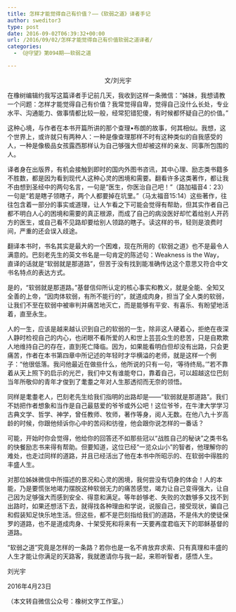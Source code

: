 ```yaml
---
title: 怎样才能觉得自己有价值？——《软弱之道》译者手记
author: sweditor3
type: post
date: 2016-09-02T06:39:32+00:00
url: /2016/09/02/怎样才能觉得自己有价值软弱之道译者/
categories:
  - 《@守望》第094期——软弱之道

---
```

<p style="text-align: center;">
  文/刘光宇
</p>

<!--more-->

在橡树编辑约我写这篇译者手记前几天，我收到这样一条微信：“姊妹，我想请教一个问题：怎样才能觉得自己有价值？我常觉得自卑，觉得自己没什么长处，专业水平、沟通能力、做事情都比较一般，经常犯错犯傻，有时候都怀疑自己的价值。”

这种心境，与作者在本书开篇所讲的那个查理•布朗的故事，何其相似。我想，这个世界上，或许就只有两种人：一种是像查理那样不时有这种类似的自我感受的人，一种是像极品女孩露西那样认为自己够强大但却被这样的亲友、同事所包围的人。

译者身在出版界，有机会接触到即时的国内外图书咨讯，其中心理、励志类书籍多不胜数，都是因为看到现代人这种心灵的困境和需要。翻看许多这类著作，都让我不由想到圣经中的两句名言，一句是“医生，你医治自己吧！”（路加福音4：23）一句是“若是瞎子领瞎子，两个人都要掉在坑里。”（马太福音15:14）这些著作，往往包含着一部分的事实或道理，让人乍看之下可能会觉得有帮助，但其实作者自己都不明白人心的困境和需要的真正根源，而成了自己的病没医好却忙着给别人开药方的医生，或自己看不见路却要给别人领路的瞎子。读这样的书，轻则是浪费时间，严重的还会误入歧途。

翻译本书时，书名其实是最大的一个困难，现在所用的《软弱之道》也不是最令人满意的。巴刻老先生的英文书名是一句肯定的陈述句：Weakness is the Way，直译的话就是“软弱就是那道路”，但苦于没有找到能准确传达这个意思又符合中文书名特点的表达方式。

是的，“软弱就是那道路。”基督信仰所认定的核心事实和教义，就是全能、全知又全善的上帝，“因肉体软弱，有所不能行的”，就道成肉身，担当了全人类的软弱，让我们不至在软弱中被审判并痛苦地灭亡，而是能够有平安、有喜乐、有盼望地活着，直至永生。

人的一生，应该是越来越认识到自己的软弱的一生，除非这人硬着心，拒绝在夜深人静时检视自己的内心，也闭眼不看所爱的人和世上芸芸众生的悲苦，只是自欺欺人地维持自己的存在，直到死亡降临。因为，如果能看明白但却没有出路，只会更痛苦，作者在本书第四章中所记述的年轻时才华横溢的老师，就是这样一个例子：“他很低落。我问他最近在做些什么，他所说的只有一句，‘等待终局。’”若不靠着从天上照下的启示的光芒，我们中又有谁能夸口，靠着自己，可以超越这位巴刻当年所敬仰的青年才俊到了耄耋之年对人生那透彻而无奈的领悟。

同样是耄耋老人，巴刻老先生给我们指明的出路却是——“软弱就是那道路”。我们不妨把作者想象和当作是自己最慈爱的爷爷或外公吧！这位爷爷，在牛津大学学习古典文学、哲学、神学，曾任教师、牧师，著作等身，阅人无数。在他八九十岁高龄的时候，你跟他倾诉你心中的苦闷和彷徨，他会跟你说怎样的一番话？

可能，开始时你会觉得，他给你的回答还不如那些冠以“战胜自己的秘诀”之类书名的快餐励志书来得有帮助。但要知道，这位已经“一览众山小”的智者，他理解你的难处，也走过同样的道路，并且已经活出了他在本书中所昭示的、在软弱中得胜的丰盛人生。

对那位姊妹微信中所描述的景况和心灵的困境，我何尝没有切身的体会！人的本能，乃是要慌张地竭力摆脱这种软弱无力的痛苦感觉，竭力让自己变得强大，让自己因为足够强大而感到安全、得意和满足。等年龄够老、失败的次数够多又找不到出路时，如果还想活下去，就得找各种理由和学说，说服自己，接受现状，骗自己和假装知足快乐地生活。但这些，都不是巴刻指给我们的道路，不是伟大的使徒保罗的道路，也不是道成肉身、十架受死和将来有一天要再度君临天下的耶稣基督的道路。

“软弱之道”究竟是怎样的一条路？若你也是一名不肯放弃求索、只有真理和丰盛的人生才能让你满足的天路客，我就邀请你与我一起，来聆听智者，感悟人生。

刘光宇
  
2016年4月23日

（本文转自微信公众号：橡树文字工作室。）